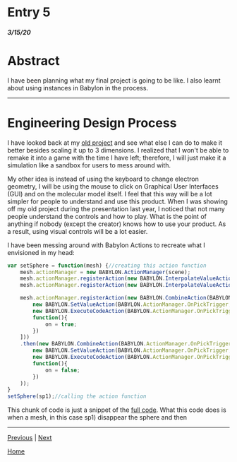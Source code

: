 # Entry 5
##### 3/15/20

# Abstract
I have been planning what my final project is going to be like. I also learnt about using instances in Babylon in the process.

---
# Engineering Design Process
I have looked back at my [old project](https://bairul6154.github.io/ChemProject/) and see what else I can do to make it better besides scaling it up to 3 dimensions.
I realized that I won't be able to remake it into a game with the time I have left; therefore, I will just make it a simulation like
a sandbox for users to mess around with.

My other idea is instead of using the keyboard to change electron geometry, I will be using the mouse to click on  Graphical User Interfaces (GUI)
and on the molecular model itself. I feel that this way will be a lot simpler for people to understand and use this product. When I was
showing off my old project during the presentation last year, I noticed that not many people understand the controls and how to play. What
is the point of anything if nobody (except the creator) knows how to use your product. As a result, using visual controls will be a lot
easier.

I have been messing around with Babylon Actions to recreate what I envisioned in my head:

```javascript
var setSphere = function(mesh) {//creating this action function
    mesh.actionManager = new BABYLON.ActionManager(scene);
    mesh.actionManager.registerAction(new BABYLON.InterpolateValueAction(BABYLON.ActionManager.OnPointerOutTrigger, mesh, "scaling", new BABYLON.Vector3(1, 1, 1), 150));
    mesh.actionManager.registerAction(new BABYLON.InterpolateValueAction(BABYLON.ActionManager.OnPointerOverTrigger, mesh, "scaling", new BABYLON.Vector3(1.2, 1.2, 1.2), 150));

    mesh.actionManager.registerAction(new BABYLON.CombineAction(BABYLON.ActionManager.OnPickTrigger,[
        new BABYLON.SetValueAction(BABYLON.ActionManager.OnPickTrigger,mesh,'visibility',0),
        new BABYLON.ExecuteCodeAction(BABYLON.ActionManager.OnPickTrigger,
        function(){
            on = true;
        })
    ]))
    .then(new BABYLON.CombineAction(BABYLON.ActionManager.OnPickTrigger,[
        new BABYLON.SetValueAction(BABYLON.ActionManager.OnPickTrigger,mesh,'visibility',1),
        new BABYLON.ExecuteCodeAction(BABYLON.ActionManager.OnPickTrigger,
        function(){
            on = false;
        })
    ));
}
setSphere(sp1);//calling the action function
```

This chunk of code is just a snippet of the [full code](https://jsbin.com/juborumoya/edit?html,output). 
What this code does is when a mesh, in this case sp1)  disappear the sphere and then


---
[Previous](entry04.md) | [Next](entry06.md)

[Home](../README.md)
